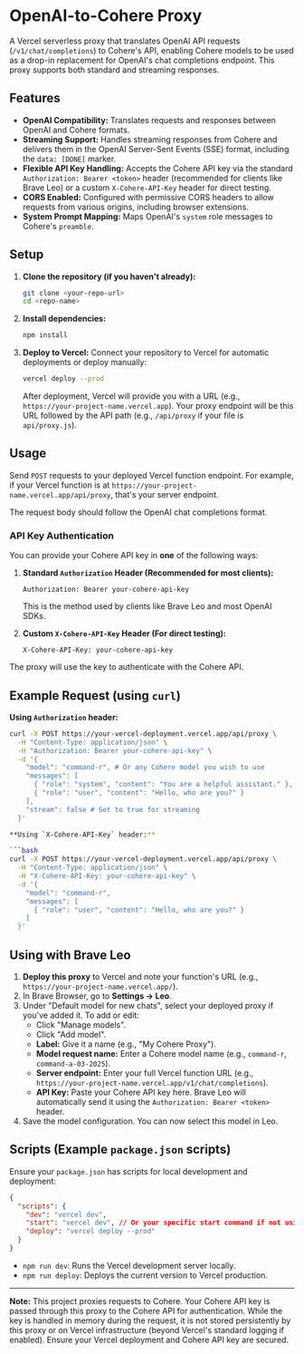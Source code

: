 # OpenAI-to-Cohere Proxy

A Vercel serverless proxy that translates OpenAI API requests (`/v1/chat/completions`) to Cohere's API, enabling Cohere models to be used as a drop-in replacement for OpenAI's chat completions endpoint. This proxy supports both standard and streaming responses.

## Features

-   **OpenAI Compatibility:** Translates requests and responses between OpenAI and Cohere formats.
-   **Streaming Support:** Handles streaming responses from Cohere and delivers them in the OpenAI Server-Sent Events (SSE) format, including the `data: [DONE]` marker.
-   **Flexible API Key Handling:** Accepts the Cohere API key via the standard `Authorization: Bearer <token>` header (recommended for clients like Brave Leo) or a custom `X-Cohere-API-Key` header for direct testing.
-   **CORS Enabled:** Configured with permissive CORS headers to allow requests from various origins, including browser extensions.
-   **System Prompt Mapping:** Maps OpenAI's `system` role messages to Cohere's `preamble`.

## Setup

1.  **Clone the repository (if you haven't already):**
    ```bash
    git clone <your-repo-url>
    cd <repo-name>
    ```

2.  **Install dependencies:**
    ```bash
    npm install
    ```

3.  **Deploy to Vercel:**
    Connect your repository to Vercel for automatic deployments or deploy manually:
    ```bash
    vercel deploy --prod
    ```
    After deployment, Vercel will provide you with a URL (e.g., `https://your-project-name.vercel.app`). Your proxy endpoint will be this URL followed by the API path (e.g., `/api/proxy` if your file is `api/proxy.js`).

## Usage

Send `POST` requests to your deployed Vercel function endpoint. For example, if your Vercel function is at `https://your-project-name.vercel.app/api/proxy`, that's your server endpoint.

The request body should follow the OpenAI chat completions format.

### API Key Authentication

You can provide your Cohere API key in **one** of the following ways:

1.  **Standard `Authorization` Header (Recommended for most clients):**
    ```
    Authorization: Bearer your-cohere-api-key
    ```
    This is the method used by clients like Brave Leo and most OpenAI SDKs.

2.  **Custom `X-Cohere-API-Key` Header (For direct testing):**
    ```
    X-Cohere-API-Key: your-cohere-api-key
    ```

The proxy will use the key to authenticate with the Cohere API.

## Example Request (using `curl`)

**Using `Authorization` header:**

```bash
curl -X POST https://your-vercel-deployment.vercel.app/api/proxy \
  -H "Content-Type: application/json" \
  -H "Authorization: Bearer your-cohere-api-key" \
  -d '{
    "model": "command-r", # Or any Cohere model you wish to use
    "messages": [
      { "role": "system", "content": "You are a helpful assistant." },
      { "role": "user", "content": "Hello, who are you?" }
    ],
    "stream": false # Set to true for streaming
  }'

**Using `X-Cohere-API-Key` header:**

```bash
curl -X POST https://your-vercel-deployment.vercel.app/api/proxy \
  -H "Content-Type: application/json" \
  -H "X-Cohere-API-Key: your-cohere-api-key" \
  -d '{
    "model": "command-r",
    "messages": [
      { "role": "user", "content": "Hello, who are you?" }
    ]
  }'
```
## Using with Brave Leo

1.  **Deploy this proxy** to Vercel and note your function's URL (e.g., `https://your-project-name.vercel.app/`).
2.  In Brave Browser, go to **Settings -> Leo**.
3.  Under "Default model for new chats", select your deployed proxy if you've added it. To add or edit:
    *   Click "Manage models".
    *   Click "Add model".
    *   **Label:** Give it a name (e.g., "My Cohere Proxy").
    *   **Model request name:** Enter a Cohere model name (e.g., `command-r`, `command-a-03-2025`).
    *   **Server endpoint:** Enter your full Vercel function URL (e.g., `https://your-project-name.vercel.app/v1/chat/completions`).
    *   **API Key:** Paste your Cohere API key here. Brave Leo will automatically send it using the `Authorization: Bearer <token>` header.
4.  Save the model configuration. You can now select this model in Leo.

## Scripts (Example `package.json` scripts)

Ensure your `package.json` has scripts for local development and deployment:

```json
{
  "scripts": {
    "dev": "vercel dev",
    "start": "vercel dev", // Or your specific start command if not using Vercel CLI directly
    "deploy": "vercel deploy --prod"
  }
}
```

-   `npm run dev`: Runs the Vercel development server locally.
-   `npm run deploy`: Deploys the current version to Vercel production.

---

**Note:** This project proxies requests to Cohere. Your Cohere API key is passed through this proxy to the Cohere API for authentication. While the key is handled in memory during the request, it is not stored persistently by this proxy or on Vercel infrastructure (beyond Vercel's standard logging if enabled). Ensure your Vercel deployment and Cohere API key are secured.